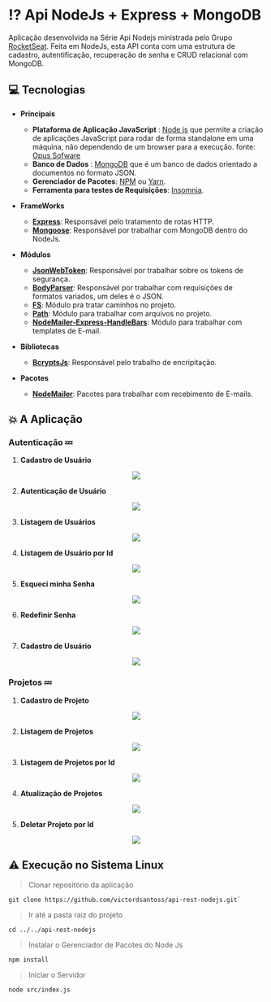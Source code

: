 # :interrobang: Api NodeJs + Express + MongoDB
  Aplicação desenvolvida na Série Api Nodejs ministrada pelo Grupo [RocketSeat](https://rocketseat.com.br/). Feita em NodeJs, esta API conta com uma estrutura de cadastro, autentificação, recuperação de senha e CRUD relacional com MongoDB.
  
 
## :computer: Tecnologias
* **Principais**
  - **Plataforma de Aplicação JavaScript** : [Node js](https://nodejs.org/en/) que permite a criação de aplicações JavaScript para rodar de forma standalone em uma máquina, não dependendo de um browser para a execução.
  fonte: [Opus Sofware](https://www.opus-software.com.br/node-js/)
  - **Banco de Dados** : [MongoDB](https://www.mongodb.com/3) que é um banco de dados orientado a documentos no formato JSON.
  - **Gerenciador de Pacotes**: [NPM](https://www.npmjs.com/get-npm) ou [Yarn](https://classic.yarnpkg.com/en/docs/install/#debian-stable).
  - **Ferramenta para testes de Requisições**: [Insomnia](https://insomnia.rest/download/).
  
* **FrameWorks**
  - **[Express](https://expressjs.com/pt-br/)**: Responsável pelo tratamento de rotas HTTP.
  - **[Mongoose](https://mongoosejs.com/)**: Responsável por trabalhar com MongoDB dentro do NodeJs.
* **Módulos**
  - **[JsonWebToken](https://www.npmjs.com/package/jsonwebtoken)**: Responsável por trabalhar sobre os tokens de segurança.
  - **[BodyParser](https://www.npmjs.com/package/body-parser)**: Responsável por trabalhar com requisições de formatos variados, um deles é o JSON.
  - **[FS](https://www.npmjs.com/package/fs)**: Módulo pra tratar caminhos no projeto.
  - **[Path](https://www.npmjs.com/package/path)**: Módulo para trabalhar com arquivos no projeto.
  - **[NodeMailer-Express-HandleBars](https://www.npmjs.com/package/nodemailer-express-handlebars)**: Módulo para trabalhar com templates de E-mail.
* **Bibliotecas**
  - **[BcryptsJs](https://www.npmjs.com/package/bcryptjs)**: Responsável pelo trabalho de encripitação. 
* **Pacotes**
  - **[NodeMailer](https://www.npmjs.com/package/nodemailer)**: Pacotes para trabalhar com recebimento de E-mails.
  
## :collision: A Aplicação
### Autenticação :zzz: 
1. **Cadastro de Usuário**
  <p align="center">
  <img src="img/1register.png" />
  </p>
  
2. **Autenticação de Usuário**
  <p align="center">
  <img src="img/2auth.png" />
  </p>
  
3. **Listagem de Usuários**
  <p align="center">
  <img src="img/3list.png" />
  </p>
  
4. **Listagem de Usuário por Id**
  <p align="center">
  <img src="img/4list_by_id.png" />
  </p>
  
5. **Esqueci minha Senha**
  <p align="center">
  <img src="img/5forgot_password.png" />
  </p>
  
6. **Redefinir Senha**
  <p align="center">
  <img src="img/6reset_password.png" />
  </p>
  
7. **Cadastro de Usuário**
  <p align="center">
  <img src="img/7delete_user_by_id.png" />
  </p>

### Projetos :zzz: 
1. **Cadastro de Projeto**
  <p align="center">
  <img src="img/8create_project.png" />
  </p>
  
2. **Listagem de Projetos**
  <p align="center">
  <img src="img/9list_project.png" />
  </p>
  
3. **Listagem de Projetos por Id**
  <p align="center">
  <img src="img/10list_project_by_id.png" />
  </p>
  
4. **Atualização de Projetos**
  <p align="center">
  <img src="img/11update.png" />
  </p>
  
5. **Deletar Projeto por Id**
  <p align="center">
  <img src="img/12delete_project.png" />
  </p>
  
## :warning: Execução no Sistema Linux 
> Clonar repositório da aplicação

    git clone https://github.com/victordsantoss/api-rest-nodejs.git`
> Ir até a pasta raiz do projeto 

    cd ../../api-rest-nodejs
> Instalar o Gerenciador de Pacotes do Node Js

    npm install 
> Iniciar o Servidor

    node src/index.js
